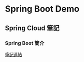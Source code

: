 # Spring Boot Demo

## Spring Cloud 筆記

### Spring Boot 簡介

[筆記連結](https://blog.lychicken.com/docs/javaSpringCloud/Chapter2/2_2springBootOverView)